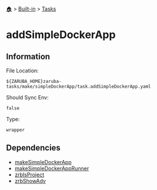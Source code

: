 <!--startTocHeader-->
[🏠](../../README.md) > [Built-in](../README.md) > [Tasks](README.md)
# addSimpleDockerApp
<!--endTocHeader-->


## Information

File Location:

    ${ZARUBA_HOME}zaruba-tasks/make/simpleDockerApp/task.addSimpleDockerApp.yaml

Should Sync Env:

    false

Type:

    wrapper


## Dependencies

- [makeSimpleDockerApp](make-simple-docker-app.md)
- [makeSimpleDockerAppRunner](make-simple-docker-app-runner.md)
- [zrbIsProject](zrb-is-project.md)
- [zrbShowAdv](zrb-show-adv.md)



<!--startTocSubtopic-->
<!--endTocSubtopic-->